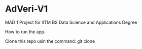 # AdVeri-V1
MAD 1 Project for IITM BS Data Science and Applications Degree


How to run the app.

Clone this repo usin the command:
git clone 
